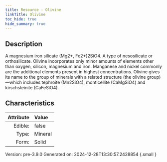 ```yaml
---
title: Resource - Olivine
linkTitle: Olivine
toc_hide: true
hide_summary: true
---
```


## Description
A magnesium iron silicate (Mg2+, Fe2+)2SiO4. A type&#10;&#9; of nesosilicate or orthosilicate. Olivine incorporates only minor amounts of elements other&#10;&#9; than oxygen, silicon, magnesium and iron. Manganese and nickel commonly are the additional&#10;&#9; elements present in highest concentrations. Olivine gives its name to the group of minerals&#10;&#9; with a related structure (the olivine group)—which includes tephroite (Mn2SiO4),&#10;&#9; monticellite (CaMgSiO4) and kirschsteinite (CaFeSiO4).

## Characteristics

| Attribute      | Value |
|--------:|:------|
|Edible:|false|
|Type:|Mineral|
|Form:|Solid|
 



    

Version: pre-3.9.0 Generated on: 2024-12-28T13:30:57.2428854
{.small }
